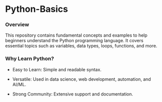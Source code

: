 # Python-Basics

### Overview

This repository contains fundamental concepts and examples to help beginners understand the Python programming language. It covers essential topics such as variables, data types, loops, functions, and more.

### Why Learn Python?
- Easy to Learn: Simple and readable syntax.

- Versatile: Used in data science, web development, automation, and AI/ML.

- Strong Community: Extensive support and documentation.
